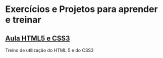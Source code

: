 # Exercícios e Projetos para aprender e treinar
## [Aula HTML5 e CSS3](https://github.com/thiagodnog/projects-and-training/tree/main/aula_html5_css3)
Treino de utilização do HTML 5 e do CSS3
